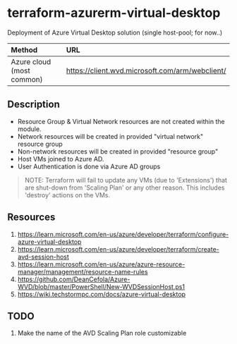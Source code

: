 # terraform-azurerm-virtual-desktop

Deployment of Azure Virtual Desktop solution (single host-pool; for now..)

| Method                    | URL                                                   |
| :--                       | :--                                                   |
| Azure cloud (most common)	| https://client.wvd.microsoft.com/arm/webclient/       |

## Description

  * Resource Group & Virtual Network resources are not created within the module.
  * Network resources will be created in provided "virtual network" resource group
  * Non-network resources will be created in provided "resource group"
  * Host VMs joined to Azure AD.
  * User Authentication is done via Azure AD groups

> NOTE: Terraform will fail to update any VMs (due to 'Extensions') that are shut-down from 'Scaling Plan' or any other reason. This includes 'destroy' actions on the VMs.

## Resources

  1. https://learn.microsoft.com/en-us/azure/developer/terraform/configure-azure-virtual-desktop
  1. https://learn.microsoft.com/en-us/azure/developer/terraform/create-avd-session-host
  1. https://learn.microsoft.com/en-us/azure/azure-resource-manager/management/resource-name-rules
  1. https://github.com/DeanCefola/Azure-WVD/blob/master/PowerShell/New-WVDSessionHost.ps1
  1. https://wiki.techstormpc.com/docs/azure-virtual-desktop

## TODO

  1. Make the name of the AVD Scaling Plan role customizable
